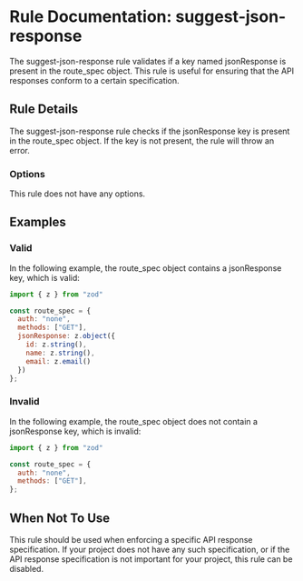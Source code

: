 # Rule Documentation: suggest-json-response

The suggest-json-response rule validates if a key named jsonResponse is present in the route_spec object. This rule is useful for ensuring that the API responses conform to a certain specification.

## Rule Details

The suggest-json-response rule checks if the jsonResponse key is present in the route_spec object. If the key is not present, the rule will throw an error.

### Options

This rule does not have any options.

## Examples

### Valid

In the following example, the route_spec object contains a jsonResponse key, which is valid:

```javascript
import { z } from "zod"

const route_spec = {
  auth: "none",
  methods: ["GET"],
  jsonResponse: z.object({
    id: z.string(),
    name: z.string(),
    email: z.email()
  })
};
```

### Invalid

In the following example, the route_spec object does not contain a jsonResponse key, which is invalid:

```javascript
import { z } from "zod"

const route_spec = {
  auth: "none",
  methods: ["GET"],
};
```

## When Not To Use

This rule should be used when enforcing a specific API response specification. If your project does not have any such specification, or if the API response specification is not important for your project, this rule can be disabled.
